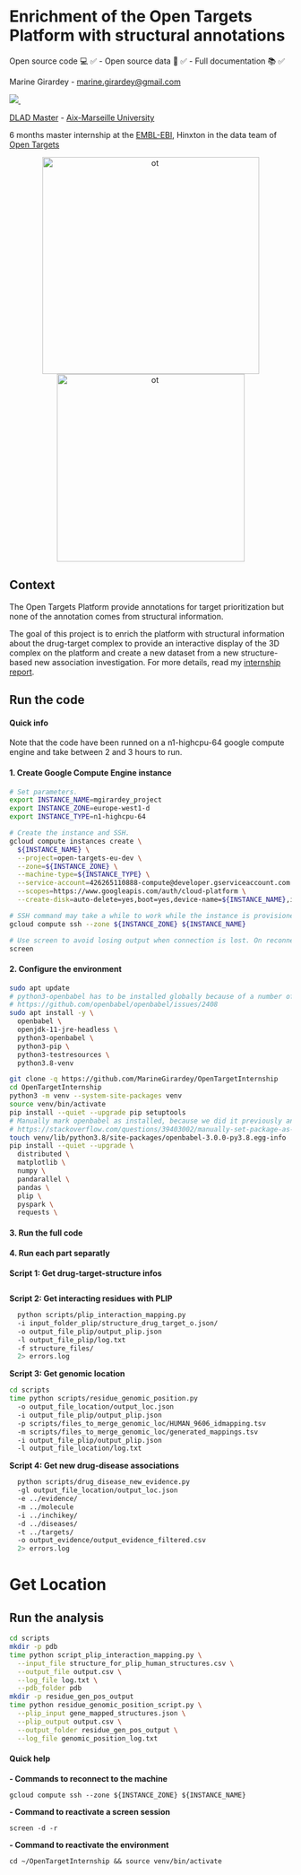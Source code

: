 # Enrichment of the Open Targets Platform with structural annotations

Open source code :computer:	:white_check_mark:	- Open source data :dna: :white_check_mark:	- Full documentation :books: :white_check_mark:	

Marine Girardey - marine.girardey@gmail.com

<a href="https://www.linkedin.com/in/marine-girardey/">
  <img src="https://img.shields.io/badge/linkedin-%230077B5.svg?&style=for-the-badge&logo=linkedin&logoColor=white" />
</a>&nbsp;&nbsp;

[DLAD Master](https://formations.univ-amu.fr/fr/master/5SBI/PRSBI5AB) - [Aix-Marseille University](https://www.univ-amu.fr/en)

6 months master internship at the [EMBL-EBI](https://www.ebi.ac.uk/), Hinxton in the data team of [Open Targets](https://www.opentargets.org/)

<p align='center'>
  <img width="387" alt="ot" src="https://user-images.githubusercontent.com/77064839/176146051-e7d298d7-7863-4a12-978f-6514f6cd8eb3.png">
  <img width="335" alt="ot" src="https://user-images.githubusercontent.com/77064839/176423103-8755774d-af4c-4997-8804-5ae0854d1096.png">
</p>

## Context

The Open Targets Platform provide annotations for target prioritization but none of the annotation comes from structural information.

The goal of this project is to enrich the platform with structural information about the drug-target complex to provide an interactive display 
of the 3D complex on the platform and create a new dataset from a new structure-based new association investigation.
For more details, read my [internship report]().

## Run the code

#### Quick info

Note that the code have been runned on a n1-highcpu-64 google compute engine and take between 2 and 3 hours to run.

#### 1. Create Google Compute Engine instance

```bash
# Set parameters.
export INSTANCE_NAME=mgirardey_project
export INSTANCE_ZONE=europe-west1-d
export INSTANCE_TYPE=n1-highcpu-64

# Create the instance and SSH.
gcloud compute instances create \
  ${INSTANCE_NAME} \
  --project=open-targets-eu-dev \
  --zone=${INSTANCE_ZONE} \
  --machine-type=${INSTANCE_TYPE} \
  --service-account=426265110888-compute@developer.gserviceaccount.com \
  --scopes=https://www.googleapis.com/auth/cloud-platform \
  --create-disk=auto-delete=yes,boot=yes,device-name=${INSTANCE_NAME},image=projects/ubuntu-os-cloud/global/images/ubuntu-2004-focal-v20210927,mode=rw,size=2000,type=projects/open-targets-eu-dev/zones/europe-west1-d/diskTypes/pd-balanced

# SSH command may take a while to work while the instance is provisioned and configured.
gcloud compute ssh --zone ${INSTANCE_ZONE} ${INSTANCE_NAME}

# Use screen to avoid losing output when connection is lost. On reconnect, the session can be restored with calling `screen -d -r`.
screen
```

#### 2. Configure the environment

```bash
sudo apt update
# python3-openbabel has to be installed globally because of a number of errors in the current PIP packaging
# https://github.com/openbabel/openbabel/issues/2408
sudo apt install -y \
  openbabel \
  openjdk-11-jre-headless \
  python3-openbabel \
  python3-pip \
  python3-testresources \
  python3.8-venv

git clone -q https://github.com/MarineGirardey/OpenTargetInternship
cd OpenTargetInternship
python3 -m venv --system-site-packages venv
source venv/bin/activate
pip install --quiet --upgrade pip setuptools
# Manually mark openbabel as installed, because we did it previously and we don't want pip to try to install the broken PyPi version
# https://stackoverflow.com/questions/39403002/manually-set-package-as-installed-in-python-pip
touch venv/lib/python3.8/site-packages/openbabel-3.0.0-py3.8.egg-info
pip install --quiet --upgrade \
  distributed \
  matplotlib \
  numpy \
  pandarallel \
  pandas \
  plip \
  pyspark \
  requests \
```

#### 3. Run the full code


#### 4. Run each part separatly

**Script 1: Get drug-target-structure infos**
```bash
```

**Script 2: Get interacting residues with PLIP**
```bash
  python scripts/plip_interaction_mapping.py
  -i input_folder_plip/structure_drug_target_o.json/
  -o output_file_plip/output_plip.json
  -l output_file_plip/log.txt
  -f structure_files/ 
  2> errors.log
```

**Script 3: Get genomic location**
```bash
cd scripts
time python scripts/residue_genomic_position.py 
  -o output_file_location/output_loc.json
  -i output_file_plip/output_plip.json 
  -p scripts/files_to_merge_genomic_loc/HUMAN_9606_idmapping.tsv
  -m scripts/files_to_merge_genomic_loc/generated_mappings.tsv
  -i output_file_plip/output_plip.json
  -l output_file_location/log.txt
```

**Script 4: Get new drug-disease associations**
```bash
  python scripts/drug_disease_new_evidence.py
  -gl output_file_location/output_loc.json
  -e ../evidence/
  -m ../molecule
  -i ../inchikey/
  -d ../diseases/
  -t ../targets/
  -o output_evidence/output_evidence_filtered.csv
  2> errors.log
```

# Get Location

## Run the analysis
```bash
cd scripts
mkdir -p pdb
time python script_plip_interaction_mapping.py \
  --input_file structure_for_plip_human_structures.csv \
  --output_file output.csv \
  --log_file log.txt \
  --pdb_folder pdb
mkdir -p residue_gen_pos_output
time python residue_genomic_position_script.py \
  --plip_input gene_mapped_structures.json \
  --plip_output output.csv \
  --output_folder residue_gen_pos_output \
  --log_file genomic_position_log.txt
```

#### Quick help

**- Commands to reconnect to the machine**

`gcloud compute ssh --zone ${INSTANCE_ZONE} ${INSTANCE_NAME}`

**- Command to reactivate a screen session**

`screen -d -r`

**- Command to reactivate the environment**

`cd ~/OpenTargetInternship && source venv/bin/activate`
